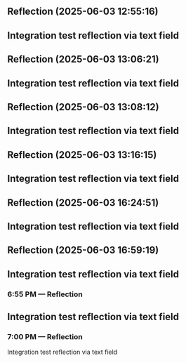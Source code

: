 

## Reflection (2025-06-03 12:55:16)

Integration test reflection via text field
---


## Reflection (2025-06-03 13:06:21)

Integration test reflection via text field
---


## Reflection (2025-06-03 13:08:12)

Integration test reflection via text field
---


## Reflection (2025-06-03 13:16:15)

Integration test reflection via text field
---


## Reflection (2025-06-03 16:24:51)

Integration test reflection via text field
---


## Reflection (2025-06-03 16:59:19)

Integration test reflection via text field
---


### 6:55 PM — Reflection

Integration test reflection via text field
---


### 7:00 PM — Reflection

Integration test reflection via text field